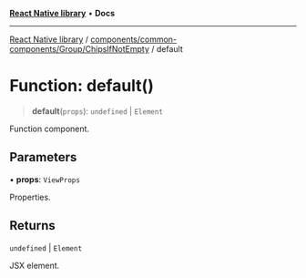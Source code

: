 [**React Native library**](../../../../../index.md) • **Docs**

***

[React Native library](../../../../../modules.md) / [components/common-components/Group/ChipsIfNotEmpty](../index.md) / default

# Function: default()

> **default**(`props`): `undefined` \| `Element`

Function component.

## Parameters

• **props**: `ViewProps`

Properties.

## Returns

`undefined` \| `Element`

JSX element.
